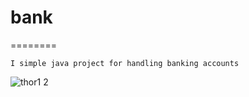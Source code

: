 # bank
========

```
I simple java project for handling banking accounts 
```
![thor1 2](file:///home/rachit/Pictures/Screenshot%20from%202016-09-20%2020-35-18.png)






